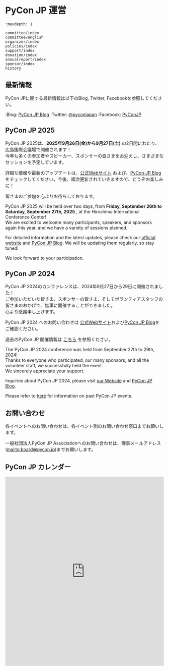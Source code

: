 # PyCon JP 運営

```{toctree}
:maxdepth: 1

committee/index
committee/english
organizer/index
policies/index
support/index
donation/index
annualreport/index
sponsor/index
history
```

## 最新情報

PyCon JPに関する最新情報は以下のBlog, Twitter, Facebookを参照してください。

:Blog: [PyCon JP Blog](http://pyconjp.blogspot.jp/)
:Twitter: [@pyconjapan](https://twitter.com/pyconjapan)
:Facebook: [PyConJP](http://www.facebook.com/PyConJP)

## PyCon JP 2025

PyCon JP 2025は、**2025年9月26日(金)から9月27日(土)** の2日間にわたり、広島国際会議場で開催されます！  
今年も多くの参加者やスピーカー、スポンサーの皆さまをお迎えし、さまざまなセッションを予定しています。  

詳細な情報や最新のアップデートは、[公式Webサイト](https://2025.pycon.jp/) および、[PyCon JP Blog](https://pyconjp.blogspot.com/search/label/pyconjp2025) をチェックしてください。今後、順次更新されていきますので、どうぞお楽しみに！

皆さまのご参加を心よりお待ちしております。

PyCon JP 2025 will be held over two days, from **Friday, September 26th to Saturday, September 27th, 2025** , at the Hiroshima International Conference Center!  
We are excited to welcome many participants, speakers, and sponsors again this year, and we have a variety of sessions planned.  

For detailed information and the latest updates, please check our [official website](https://2025.pycon.jp/) and [PyCon JP Blog](https://pyconjp.blogspot.com/search/label/pyconjp2025). We will be updating them regularly, so stay tuned!

We look forward to your participation.


## PyCon JP 2024

PyCon JP 2024のカンファレンスは、2024年9月27日から29日に開催されました！  
ご参加いただいた皆さま、スポンサーの皆さま、そしてボランティアスタッフの皆さまのおかげで、無事に開催することができました。  
心より感謝申し上げます。

PyCon JP 2024 へのお問い合わせは [公式Webサイト](https://2024.pycon.jp/)および[PyCon JP Blog](https://pyconjp.blogspot.com/search/label/pyconjp2024)をご確認ください。

過去のPyCon JP 開催情報は [こちら](https://www.pycon.jp/organizer/index.html) を参照ください。

The PyCon JP 2024 conference was held from September 27th to 29th, 2024!  
Thanks to everyone who participated, our many sponsors, and all the volunteer staff, we successfully held the event.  
We sincerely appreciate your support.

Inquiries about PyCon JP 2024, please visit [our Website](https://2024.pycon.jp/) and [PyCon JP Blog](https://pyconjp.blogspot.com/search/label/pyconjp2024).

Please refer to [here](https://www.pycon.jp/organizer/index.html) for information on past PyCon JP events.

## お問い合わせ

各イベントへのお問い合わせは、各イベント別のお問い合わせ窓口までお願いします。

一般社団法人PyCon JP Associationへのお問い合わせは、理事メールアドレス(<mailto:board@pycon.jp>)までお願いします。


## PyCon JP カレンダー

<iframe src="https://calendar.google.com/calendar/embed?src=bsn2855fnbngs1itml66l28ml8%40group.calendar.google.com&ctz=Asia%2FTokyo" style="border: 0" width="100%" height="600" frameborder="0" scrolling="no"></iframe>
